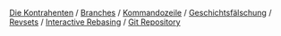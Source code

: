 [Die Kontrahenten](/Git/2012/08/07/git-vs-mercurial) /
[Branches](/Git/2012/08/25/git-vs-mercurial-teil-1-branches) /
[Kommandozeile](/Git/2012/09/19/git-vs-mercurial---kommandozeile) /
[Geschichtsfälschung](/Git/2012/10/27/git-vs-mercurial-teil-3-geschichtsfaelschung) /
[Revsets](/Git/2012/11/10/git-vs-mercurial-teil-4-lieblingsfeatures-revsets) /
[Interactive Rebasing](/Git/2012/12/01/git-vs-mercurial-teil-5-lieblingsfeatures-interactive-rebasing) /
[Git Repository](/Git/2012/12/27/git-vs-mercurial-teil-6-lieblingsfeatures-git-repository)
